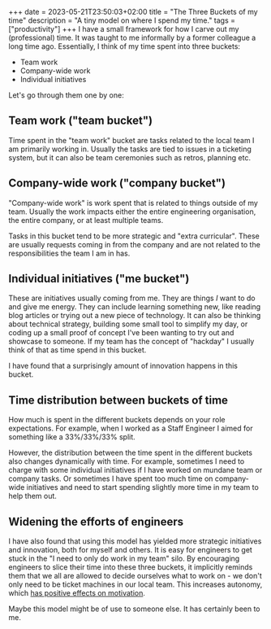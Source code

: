 +++ 
date = 2023-05-21T23:50:03+02:00
title = "The Three Buckets of my time"
description = "A tiny model on where I spend my time."
tags = ["productivity"]
+++
I have a small framework for how I carve out my (professional) time. It was
taught to me informally by a former colleague a long time ago. Essentially, I
think of my time spent into three buckets:

 * Team work
 * Company-wide work
 * Individual initiatives

Let's go through them one by one:

## Team work ("team bucket")

Time spent in the "team work" bucket are tasks related to the local team I am
primarily working in. Usually the tasks are tied to issues in a ticketing
system, but it can also be team ceremonies such as retros, planning etc.

## Company-wide work ("company bucket")

"Company-wide work" is work spent that is related to things outside of my team.
Usually the work impacts either the entire engineering organisation, the entire
company, or at least multiple teams.

Tasks in this bucket tend to be more strategic and "extra curricular". These
are usually requests coming in from the company and are not related to the
responsibilities the team I am in has.

## Individual initiatives ("me bucket")

These are initiatives usually coming from me. They are things _I_ want to do
and give me energy. They can include learning something new, like reading blog
articles or trying out a new piece of technology. It can also be thinking about
technical strategy, building some small tool to simplify my day, or coding up a
small proof of concept I've been wanting to try out and showcase to someone. If
my team has the concept of "hackday" I usually think of that as time spend in
this bucket.

I have found that a surprisingly amount of innovation happens in this bucket.

## Time distribution between buckets of time

How much is spent in the different buckets depends on your role expectations.
For example, when I worked as a Staff Engineer I aimed for something like a
33%/33%/33% split.

However, the distribution between the time spent in the different buckets also
changes dynamically with time. For example, sometimes I need to charge with
some individual initiatives if I have worked on mundane team or company tasks.
Or sometimes I have spent too much time on company-wide initiatives and need to
start spending slightly more time in my team to help them out.

## Widening the efforts of engineers

I have also found that using this model has yielded more strategic initiatives
and innovation, both for myself and others. It is easy for engineers to get
stuck in the "I need to only do work in my team" silo. By encouraging engineers
to slice their time into these three buckets, it implicitly reminds them that
we all are allowed to decide ourselves what to work on - we don't only need to
be ticket machines in our local team. This increases autonomy, which [has
positive effects on motivation][dan-pink].

[dan-pink]: https://www.mindtools.com/asmdp60/pinks-autonomy-mastery-and-purpose-framework

Maybe this model might be of use to someone else. It has certainly been to me.
